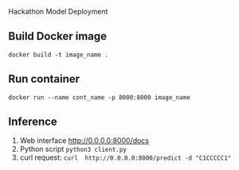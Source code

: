 Hackathon Model Deployment

## Build Docker image
```docker build -t image_name .```

## Run container
```docker run --name cont_name -p 8000:8000 image_name```

## Inference 
1. Web interface
    http://0.0.0.0:8000/docs
2. Python script
    ```python3 client.py```
3. curl request:
    ```curl  http://0.0.0.0:8000/predict -d "C1CCCCC1"```